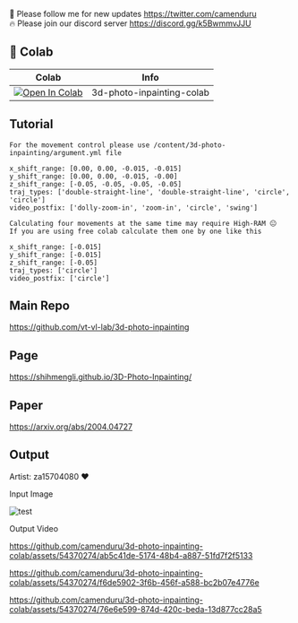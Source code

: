 🐣 Please follow me for new updates https://twitter.com/camenduru <br />
🔥 Please join our discord server https://discord.gg/k5BwmmvJJU

## 🦒 Colab

| Colab | Info
| --- | --- |
[![Open In Colab](https://colab.research.google.com/assets/colab-badge.svg)](https://colab.research.google.com/github/camenduru/3d-photo-inpainting-colab/blob/main/3d_photo_inpainting_colab.ipynb) | 3d-photo-inpainting-colab

## Tutorial

```
For the movement control please use /content/3d-photo-inpainting/argument.yml file

x_shift_range: [0.00, 0.00, -0.015, -0.015]
y_shift_range: [0.00, 0.00, -0.015, -0.00]
z_shift_range: [-0.05, -0.05, -0.05, -0.05]
traj_types: ['double-straight-line', 'double-straight-line', 'circle', 'circle']
video_postfix: ['dolly-zoom-in', 'zoom-in', 'circle', 'swing']
```

```
Calculating four movements at the same time may require High-RAM 😐
If you are using free colab calculate them one by one like this

x_shift_range: [-0.015]
y_shift_range: [-0.015]
z_shift_range: [-0.05]
traj_types: ['circle']
video_postfix: ['circle']
```

## Main Repo
https://github.com/vt-vl-lab/3d-photo-inpainting

## Page
https://shihmengli.github.io/3D-Photo-Inpainting/

## Paper
https://arxiv.org/abs/2004.04727

## Output
Artist: za15704080 ❤ <br />

Input Image

![test](https://github.com/camenduru/3d-photo-inpainting-colab/assets/54370274/8e541e83-f82a-43ea-991c-6f148564c0bf)

Output Video

https://github.com/camenduru/3d-photo-inpainting-colab/assets/54370274/ab5c41de-5174-48b4-a887-51fd7f2f5133

https://github.com/camenduru/3d-photo-inpainting-colab/assets/54370274/f6de5902-3f6b-456f-a588-bc2b07e4776e

https://github.com/camenduru/3d-photo-inpainting-colab/assets/54370274/76e6e599-874d-420c-beda-13d877cc28a5


